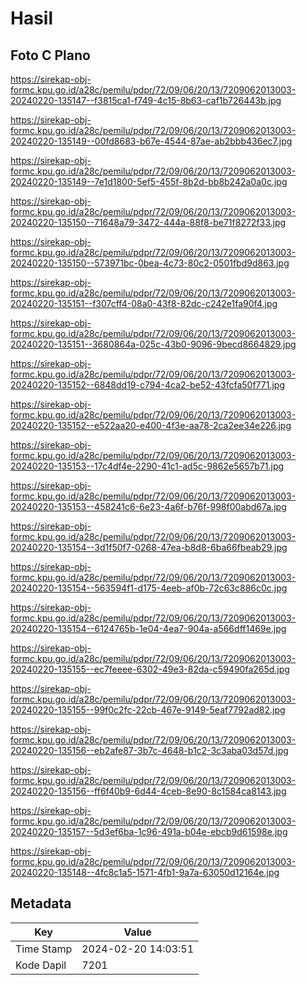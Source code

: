 # Hasil

## Foto C Plano

https://sirekap-obj-formc.kpu.go.id/a28c/pemilu/pdpr/72/09/06/20/13/7209062013003-20240220-135147--f3815ca1-f749-4c15-8b63-caf1b726443b.jpg

https://sirekap-obj-formc.kpu.go.id/a28c/pemilu/pdpr/72/09/06/20/13/7209062013003-20240220-135149--00fd8683-b67e-4544-87ae-ab2bbb436ec7.jpg

https://sirekap-obj-formc.kpu.go.id/a28c/pemilu/pdpr/72/09/06/20/13/7209062013003-20240220-135149--7e1d1800-5ef5-455f-8b2d-bb8b242a0a0c.jpg

https://sirekap-obj-formc.kpu.go.id/a28c/pemilu/pdpr/72/09/06/20/13/7209062013003-20240220-135150--71648a79-3472-444a-88f8-be71f8272f33.jpg

https://sirekap-obj-formc.kpu.go.id/a28c/pemilu/pdpr/72/09/06/20/13/7209062013003-20240220-135150--573971bc-0bea-4c73-80c2-0501fbd9d863.jpg

https://sirekap-obj-formc.kpu.go.id/a28c/pemilu/pdpr/72/09/06/20/13/7209062013003-20240220-135151--f307cff4-08a0-43f8-82dc-c242e1fa90f4.jpg

https://sirekap-obj-formc.kpu.go.id/a28c/pemilu/pdpr/72/09/06/20/13/7209062013003-20240220-135151--3680864a-025c-43b0-9096-9becd8664829.jpg

https://sirekap-obj-formc.kpu.go.id/a28c/pemilu/pdpr/72/09/06/20/13/7209062013003-20240220-135152--6848dd19-c794-4ca2-be52-43fcfa50f771.jpg

https://sirekap-obj-formc.kpu.go.id/a28c/pemilu/pdpr/72/09/06/20/13/7209062013003-20240220-135152--e522aa20-e400-4f3e-aa78-2ca2ee34e226.jpg

https://sirekap-obj-formc.kpu.go.id/a28c/pemilu/pdpr/72/09/06/20/13/7209062013003-20240220-135153--17c4df4e-2290-41c1-ad5c-9862e5657b71.jpg

https://sirekap-obj-formc.kpu.go.id/a28c/pemilu/pdpr/72/09/06/20/13/7209062013003-20240220-135153--458241c6-6e23-4a6f-b76f-998f00abd67a.jpg

https://sirekap-obj-formc.kpu.go.id/a28c/pemilu/pdpr/72/09/06/20/13/7209062013003-20240220-135154--3d1f50f7-0268-47ea-b8d8-6ba66fbeab29.jpg

https://sirekap-obj-formc.kpu.go.id/a28c/pemilu/pdpr/72/09/06/20/13/7209062013003-20240220-135154--563594f1-d175-4eeb-af0b-72c63c886c0c.jpg

https://sirekap-obj-formc.kpu.go.id/a28c/pemilu/pdpr/72/09/06/20/13/7209062013003-20240220-135154--6124765b-1e04-4ea7-904a-a566dff1469e.jpg

https://sirekap-obj-formc.kpu.go.id/a28c/pemilu/pdpr/72/09/06/20/13/7209062013003-20240220-135155--ec7feeee-6302-49e3-82da-c59490fa265d.jpg

https://sirekap-obj-formc.kpu.go.id/a28c/pemilu/pdpr/72/09/06/20/13/7209062013003-20240220-135155--99f0c2fc-22cb-467e-9149-5eaf7792ad82.jpg

https://sirekap-obj-formc.kpu.go.id/a28c/pemilu/pdpr/72/09/06/20/13/7209062013003-20240220-135156--eb2afe87-3b7c-4648-b1c2-3c3aba03d57d.jpg

https://sirekap-obj-formc.kpu.go.id/a28c/pemilu/pdpr/72/09/06/20/13/7209062013003-20240220-135156--ff6f40b9-6d44-4ceb-8e90-8c1584ca8143.jpg

https://sirekap-obj-formc.kpu.go.id/a28c/pemilu/pdpr/72/09/06/20/13/7209062013003-20240220-135157--5d3ef6ba-1c96-491a-b04e-ebcb9d61598e.jpg

https://sirekap-obj-formc.kpu.go.id/a28c/pemilu/pdpr/72/09/06/20/13/7209062013003-20240220-135148--4fc8c1a5-1571-4fb1-9a7a-63050d12164e.jpg


## Metadata

| Key        | Value               |
| ---------- | ------------------- |
| Time Stamp | 2024-02-20 14:03:51 |
| Kode Dapil | 7201                |



